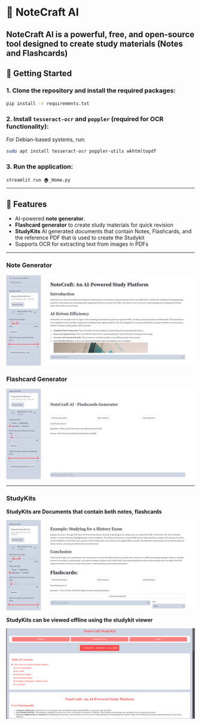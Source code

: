 # 📝 NoteCraft AI

**NoteCraft AI** is a powerful, free, and open-source tool designed to create study materials (Notes and Flashcards)
---
## 🚀 Getting Started

### 1. Clone the repository and install the required packages:

```bash
pip install -r requirements.txt
```

### 2. Install `tesseract-ocr` and `poppler` (required for OCR functionality):

For Debian-based systems, run:

```bash
sudo apt install tesseract-ocr poppler-utils wkhtmltopdf
```

### 3. Run the application:

```bash
streamlit run 🏠_Home.py
```

---

## 🌟 Features

- AI-powered **note generator**.
- **Flashcard generator** to create study materials for quick revision
- **StudyKits** AI generated documents that contain Notes, Flashcards, and the reference PDF that is used to create the Studykit
- Supports OCR for extracting text from images in PDFs

---

### Note Generator
![Note Generator](screenshots/note_generator.png)

### Flashcard Generator
![Flashcard Generator](screenshots/flashcard_generator.png)

---

### StudyKits
**StudyKits are Documents that contain both notes, flashcards**

![StudyKits Generator](screenshots/studykit_generator.png)

**StudyKits can be viewed offline using the studykit viewer**

![StudyKit viewer](screenshots/studykit_viewer_1.png)